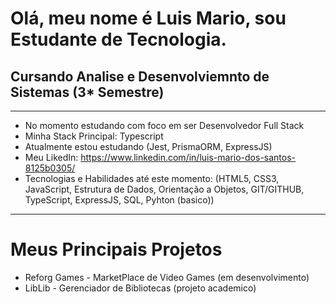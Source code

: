 # Olá, meu nome é Luis Mario, sou Estudante de Tecnologia.
## Cursando Analise e Desenvolviemnto de Sistemas (3* Semestre)

***
- No momento estudando com foco em ser Desenvolvedor Full Stack
- Minha Stack Principal: Typescript
- Atualmente estou estudando (Jest, PrismaORM, ExpressJS)
- Meu LikedIn: https://www.linkedin.com/in/luis-mario-dos-santos-8125b0305/
- Tecnologias e Habilidades até este momento: (HTML5, CSS3, JavaScript, Estrutura de Dados, Orientação a Objetos, GIT/GITHUB, TypeScript, ExpressJS, SQL, Pyhton (basico))
***

# Meus Principais Projetos
+ Reforg Games - MarketPlace de Video Games (em desenvolvimento)
+ LibLib - Gerenciador de Bibliotecas (projeto academico)


